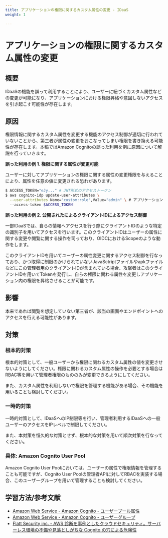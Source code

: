 ```yaml
---
title: アプリケーションの権限に関するカスタム属性の変更 - IDaaS
weight: 1

---
```


# アプリケーションの権限に関するカスタム属性の変更
## 概要

IDaaSの機能を誤って利用することにより、ユーザーに紐づくカスタム属性などの変更が可能になり、アプリケーションにおける権限昇格や意図しないアクセスを引き起こす可能性が存在します。

## 原因

権限情報に関するカスタム属性を変更する機能のアクセス制御が適切に行われていないことから、第三者が属性の変更をおこなってしまい権限を書き換える可能性が存在します。本稿ではAmazon Cognitoの誤った利用を例に原因について解説を行っていきます。

**誤った利用の例 1. 権限に関する属性が変更可能**

ユーザーに対してアプリケーションの権限に関する属性の変更権限を与えることにより、属性を任意の値に変更される恐れがあります。

```sh
$ ACCESS_TOKEN="eJy..." # JWT形式のアクセストークン
$ aws cognito-idp update-user-attributes \
  --user-attributes Name="custom:role",Value="admin" \ # アプリケーションの権限に関わるカスタム属性の変更
  --access-token $ACCESS_TOKEN
```

**誤った利用の例 2. 公開されたによるクライアントIDによるアクセス制御**

一部IDaaSでは、自らの情報へアクセスを行う際にクライアントIDのような特定の識別子を用いてアクセスを行います。このクライアントIDはユーザーの属性に関する変更や閲覧に関する操作を司っており、OIDCにおけるScopeのような動作をします。

このクライアントIDを用いてユーザーの属性変更に関するアクセス制御を行なっており、かつ取得に制限のかけられていないJavaSctriptファイルやapkファイルなどにこの管理者用のクライアントIDが含まれている場合、攻撃者はこのクライアントIDを用いてTokenを発行し、自らの権限に関わる属性を変更しアプリケーション内の権限を昇格させることが可能です。

## 影響

本来であれば閲覧を想定していない第三者が、該当の画面やエンドポイントへのアクセスを行える可能性があります。

## 対策

### 根本的対策

根本的対策として、一般ユーザーから権限に関わるカスタム属性の値を変更させないようにしてください。権限に関わるカスタム属性の操作を必要とする場合はRBAC等を用いて管理者権限のもののみが変更できるようにしてください。

また、カスタム属性を利用しないで権限を管理する機能がある場合、その機能を用いることも検討してください。

### 一時的対策

一時的対策として、IDaaSへのIP制限等を行い、管理者利用するIDaaSへの一般ユーザーのアクセスをIPレベルで制限してください。

また、本対策を恒久的な対策とせず、根本的な対策を用いて順次対策を行なってください。

### 具体: Amazon Cognito User Pool

Amazon Cognito User Poolにおいては、ユーザーの属性で権限情報を管理することも可能ですが、Cognito User Poolの管理者APIに対してRBACを実装する場合、このユーザーグループを用いて管理することも検討してください。

## 学習方法/参考文献

- [Amazon Web Service - Amazon Cognito - ユーザープール属性](https://docs.aws.amazon.com/ja_jp/cognito/latest/developerguide/user-pool-settings-attributes.html)
- [Amazon Web Service - Amazon Cognito - ユーザーグループ](https://docs.aws.amazon.com/ja_jp/cognito/latest/developerguide/cognito-user-pools-user-groups.html)
- [Flatt Security inc. - AWS 診断を事例としたクラウドセキュリティ。サーバーレス環境の不備や見落としがちな Cognito の穴による危険性](https://blog.flatt.tech/entry/cloud_security_aws_case#341-Cognito-User-Pool)
